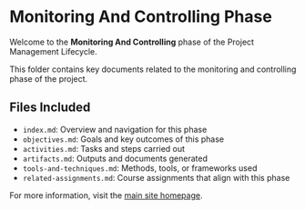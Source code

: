 # Monitoring And Controlling Phase

Welcome to the **Monitoring And Controlling** phase of the Project Management Lifecycle.

This folder contains key documents related to the monitoring and controlling phase of the project.

## Files Included

- `index.md`: Overview and navigation for this phase
- `objectives.md`: Goals and key outcomes of this phase
- `activities.md`: Tasks and steps carried out
- `artifacts.md`: Outputs and documents generated
- `tools-and-techniques.md`: Methods, tools, or frameworks used
- `related-assignments.md`: Course assignments that align with this phase

For more information, visit the [main site homepage](d3-workspace/d33-workflow/index.md).
